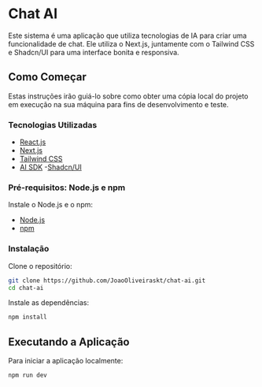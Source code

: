 # Chat AI

Este sistema é uma aplicação que utiliza tecnologias de IA para criar uma funcionalidade de chat. Ele utiliza o Next.js, juntamente com o Tailwind CSS e Shadcn/UI para uma interface bonita e responsiva.

## Como Começar

Estas instruções irão guiá-lo sobre como obter uma cópia local do projeto em execução na sua máquina para fins de desenvolvimento e teste.

### Tecnologias Utilizadas

- [React.js](https://reactjs.org/)
- [Next.js](https://nextjs.org/)
- [Tailwind CSS](https://tailwindcss.com/)
- [AI SDK](https://sdk.vercel.ai/docs/guides/providers/openai)
-[Shadcn/UI](https://ui.shadcn.com)


### Pré-requisitos: Node.js e npm

Instale o Node.js e o npm:

- [Node.js](https://nodejs.org/)
- [npm](https://www.npmjs.com/)

### Instalação

Clone o repositório:

```bash
git clone https://github.com/JoaoOliveiraskt/chat-ai.git
cd chat-ai

```

Instale as dependências:

```bash
npm install
```

## Executando a Aplicação

Para iniciar a aplicação localmente:

```bash
npm run dev
```

